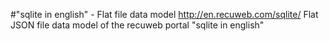 #"sqlite in english" - Flat file data model
http://en.recuweb.com/sqlite/
Flat JSON file data model of the recuweb portal "sqlite in english"
